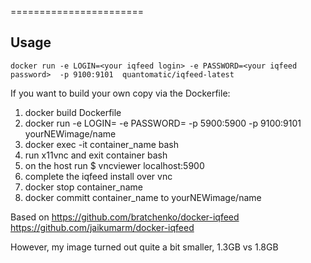 =======================

Usage
-----

```
docker run -e LOGIN=<your iqfeed login> -e PASSWORD=<your iqfeed password>  -p 9100:9101  quantomatic/iqfeed-latest
```

If you want to build your own copy via the Dockerfile:

1. docker build Dockerfile
2. docker run -e LOGIN=<your iqfeed login> -e PASSWORD=<your iqfeed password> -p 5900:5900 -p 9100:9101 yourNEWimage/name
3. docker exec -it container_name bash
4. run x11vnc and exit container bash
5. on the host run $ vncviewer localhost:5900
6. complete the iqfeed install over vnc
7. docker stop container_name
8. docker committ container_name to yourNEWimage/name

Based on
https://github.com/bratchenko/docker-iqfeed
https://github.com/jaikumarm/docker-iqfeed

However, my image turned out quite a bit smaller, 1.3GB vs 1.8GB

